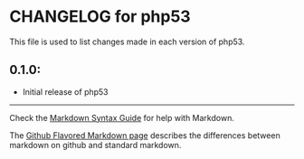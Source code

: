# CHANGELOG for php53

This file is used to list changes made in each version of php53.

## 0.1.0:

* Initial release of php53

- - -
Check the [Markdown Syntax Guide](http://daringfireball.net/projects/markdown/syntax) for help with Markdown.

The [Github Flavored Markdown page](http://github.github.com/github-flavored-markdown/) describes the differences between markdown on github and standard markdown.
